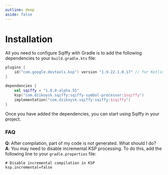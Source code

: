 ```yaml
---
outline: deep
aside: false
---
```


# Installation

All you need to configure Sqiffy with Gradle is to add the following dependencies to your `build.gradle.kts` file:

```kotlin
plugins {
    id("com.google.devtools.ksp") version "1.9.22-1.0.17" // for Kotlin 1.9.22
}

dependencies {
    val sqiffy = "1.0.0-alpha.55"
    ksp("com.dzikoysk.sqiffy:sqiffy-symbol-processor:$sqiffy")
    implementation("com.dzikoysk.sqiffy:sqiffy:$sqiffy")
}
```

Once you have added the dependencies, you can start using Sqiffy in your project.

### FAQ

**Q**: After compilation, part of my code is not generated. What should I do? <br>
**A**: You may need to disable incremental KSP processing. To do this, add the following line to your `gradle.properties` file:

```properties
# Disable incremental compilation in KSP
ksp.incremental=false
```